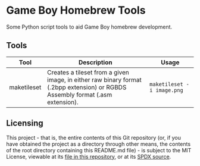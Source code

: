 # Game Boy Homebrew Tools

Some Python script tools to aid Game Boy homebrew development.

## Tools

| Tool        | Description                                                                                                                     | Usage                      |
|-------------|--------------------------------------------------------------------------------------------------------------------------------|----------------------------|
| maketileset | Creates a tileset from a given image, in either raw binary format (.2bpp extension) or RGBDS Assembly format (.asm extension). | `maketileset -i image.png` |

## Licensing

This project - that is, the entire contents of this Git repository (or, if you have obtained the project as a directory through other means, the contents of the root directory containing this README.md file) - is subject to the MIT License, viewable at its [file in this repository](LICENSE), or at its [SPDX source](https://spdx.org/licenses/MIT.html).
